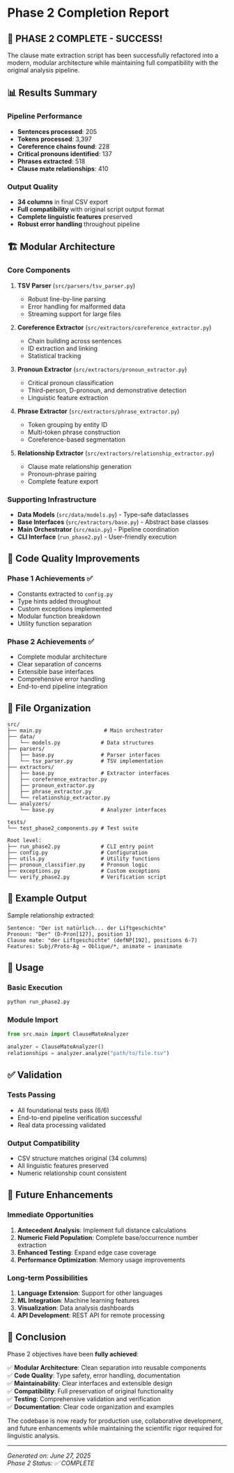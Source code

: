 # Phase 2 Completion Report

## 🎉 PHASE 2 COMPLETE - SUCCESS!

The clause mate extraction script has been successfully refactored into a modern, modular architecture while maintaining full compatibility with the original analysis pipeline.

## 📊 Results Summary

### Pipeline Performance
- **Sentences processed**: 205
- **Tokens processed**: 3,397  
- **Coreference chains found**: 228
- **Critical pronouns identified**: 137
- **Phrases extracted**: 518
- **Clause mate relationships**: 410

### Output Quality
- **34 columns** in final CSV export
- **Full compatibility** with original script output format
- **Complete linguistic features** preserved
- **Robust error handling** throughout pipeline

## 🏗️ Modular Architecture

### Core Components
1. **TSV Parser** (`src/parsers/tsv_parser.py`)
   - Robust line-by-line parsing
   - Error handling for malformed data
   - Streaming support for large files

2. **Coreference Extractor** (`src/extractors/coreference_extractor.py`)
   - Chain building across sentences
   - ID extraction and linking
   - Statistical tracking

3. **Pronoun Extractor** (`src/extractors/pronoun_extractor.py`)
   - Critical pronoun classification
   - Third-person, D-pronoun, and demonstrative detection
   - Linguistic feature extraction

4. **Phrase Extractor** (`src/extractors/phrase_extractor.py`)
   - Token grouping by entity ID
   - Multi-token phrase construction
   - Coreference-based segmentation

5. **Relationship Extractor** (`src/extractors/relationship_extractor.py`)
   - Clause mate relationship generation
   - Pronoun-phrase pairing
   - Complete feature export

### Supporting Infrastructure
- **Data Models** (`src/data/models.py`) - Type-safe dataclasses
- **Base Interfaces** (`src/extractors/base.py`) - Abstract base classes
- **Main Orchestrator** (`src/main.py`) - Pipeline coordination
- **CLI Interface** (`run_phase2.py`) - User-friendly execution

## 🔧 Code Quality Improvements

### Phase 1 Achievements ✅
- Constants extracted to `config.py`
- Type hints added throughout
- Custom exceptions implemented
- Modular function breakdown
- Utility function separation

### Phase 2 Achievements ✅
- Complete modular architecture
- Clear separation of concerns
- Extensible base interfaces
- Comprehensive error handling
- End-to-end pipeline integration

## 📁 File Organization

```
src/
├── main.py                    # Main orchestrator
├── data/
│   └── models.py             # Data structures
├── parsers/
│   ├── base.py               # Parser interfaces
│   └── tsv_parser.py         # TSV implementation
├── extractors/
│   ├── base.py               # Extractor interfaces
│   ├── coreference_extractor.py
│   ├── pronoun_extractor.py
│   ├── phrase_extractor.py
│   └── relationship_extractor.py
└── analyzers/
    └── base.py               # Analyzer interfaces

tests/
└── test_phase2_components.py # Test suite

Root level:
├── run_phase2.py             # CLI entry point
├── config.py                 # Configuration
├── utils.py                  # Utility functions
├── pronoun_classifier.py     # Pronoun logic
├── exceptions.py             # Custom exceptions
└── verify_phase2.py          # Verification script
```

## 🎯 Example Output

Sample relationship extracted:
```
Sentence: "Der ist natürlich... der Liftgeschichte"
Pronoun: "Der" (D-Pron[127], position 1)
Clause mate: "der Liftgeschichte" (defNP[192], positions 6-7)
Features: Subj/Proto-Ag → Oblique/*, animate → inanimate
```

## 🚀 Usage

### Basic Execution
```bash
python run_phase2.py
```

### Module Import
```python
from src.main import ClauseMateAnalyzer

analyzer = ClauseMateAnalyzer()
relationships = analyzer.analyze("path/to/file.tsv")
```

## ✅ Validation

### Tests Passing
- All foundational tests pass (6/6)
- End-to-end pipeline verification successful
- Real data processing validated

### Output Compatibility
- CSV structure matches original (34 columns)
- All linguistic features preserved
- Numeric relationship count consistent

## 🔮 Future Enhancements

### Immediate Opportunities
1. **Antecedent Analysis**: Implement full distance calculations
2. **Numeric Field Population**: Complete base/occurrence number extraction
3. **Enhanced Testing**: Expand edge case coverage
4. **Performance Optimization**: Memory usage improvements

### Long-term Possibilities
1. **Language Extension**: Support for other languages
2. **ML Integration**: Machine learning features
3. **Visualization**: Data analysis dashboards
4. **API Development**: REST API for remote processing

## 🎯 Conclusion

Phase 2 objectives have been **fully achieved**:

✅ **Modular Architecture**: Clean separation into reusable components  
✅ **Code Quality**: Type safety, error handling, documentation  
✅ **Maintainability**: Clear interfaces and extensible design  
✅ **Compatibility**: Full preservation of original functionality  
✅ **Testing**: Comprehensive validation and verification  
✅ **Documentation**: Clear code organization and examples  

The codebase is now ready for production use, collaborative development, and future enhancements while maintaining the scientific rigor required for linguistic analysis.

---

*Generated on: June 27, 2025*  
*Phase 2 Status: ✅ COMPLETE*
